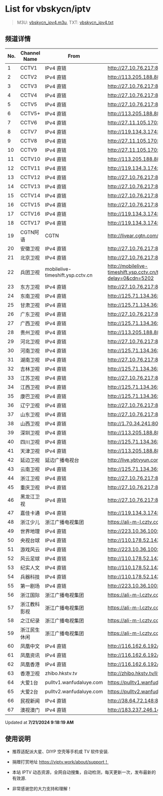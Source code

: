 # List for **vbskycn/iptv**

> M3U: [vbskycn_ipv4.m3u](./vbskycn_ipv4.m3u ), TXT: [vbskycn_ipv4.txt](./txt/vbskycn_ipv4.txt )

## 频道详情

| No. | Channel Name | From | Source |
| --- | ------------ | ---- | ------ |
| 1 | CCTV1 | IPv4 直链 | <http://27.10.76.217:8010/udp/225.0.4.74:7980> |
| 2 | CCTV2 | IPv4 直链 | <http://113.205.188.88:8012/udp/225.0.4.132:7980> |
| 3 | CCTV3 | IPv4 直链 | <http://27.10.76.217:8010/udp/225.0.4.142:7980> |
| 4 | CCTV4 | IPv4 直链 | <http://27.10.76.217:8010/udp/225.0.4.176:7980> |
| 5 | CCTV5 | IPv4 直链 | <http://27.10.76.217:8010/udp/225.0.4.143:7980> |
| 6 | CCTV5+ | IPv4 直链 | <http://113.205.188.88:8012/udp/225.0.4.73:7980> |
| 7 | CCTV6 | IPv4 直链 | <http://27.11.105.170:8004/udp/225.0.4.144:7980> |
| 8 | CCTV7 | IPv4 直链 | <http://119.134.3.174:8888/udp/239.77.1.159:5146> |
| 9 | CCTV8 | IPv4 直链 | <http://27.11.105.170:8004/udp/225.0.4.137:7980> |
| 10 | CCTV9 | IPv4 直链 | <http://27.11.105.170:8004/udp/225.0.4.131:7980> |
| 11 | CCTV10 | IPv4 直链 | <http://113.205.188.88:8012/udp/225.0.4.130:7980> |
| 12 | CCTV11 | IPv4 直链 | <http://119.134.3.174:8888/udp/239.77.1.238:5146> |
| 13 | CCTV12 | IPv4 直链 | <http://27.10.76.217:8010/udp/225.0.4.129:7980> |
| 14 | CCTV13 | IPv4 直链 | <http://27.10.76.217:8010/udp/225.0.4.219:7980> |
| 15 | CCTV14 | IPv4 直链 | <http://27.10.76.217:8010/udp/225.0.4.128:7980> |
| 16 | CCTV15 | IPv4 直链 | <http://27.10.76.217:8010/udp/225.0.4.220:7980> |
| 17 | CCTV16 | IPv4 直链 | <http://119.134.3.174:8888/udp/239.77.0.165:5146> |
| 18 | CCTV17 | IPv4 直链 | <http://119.134.3.174:8888/udp/239.77.1.121:5146> |
| 19 | CGTN阿语 | CGTN | <http://livear.cgtn.com/1000a/prog_index.m3u8> |
| 20 | 安徽卫视 | IPv4 直链 | <http://27.10.76.217:8010/udp/225.0.4.133:7980> |
| 21 | 北京卫视 | IPv4 直链 | <http://27.10.76.217:8010/udp/225.0.4.78:7980> |
| 22 | 兵团卫视 | mobilelive-timeshift.ysp.cctv.cn | <http://mobilelive-timeshift.ysp.cctv.cn/timeshift/ysp/2022606701/timeshift.m3u8?delay=0&cdn=5202> |
| 23 | 东方卫视 | IPv4 直链 | <http://27.10.76.217:8010/udp/225.0.4.80:7980> |
| 24 | 东南卫视 | IPv4 直链 | <http://125.71.134.36:8466/udp/239.93.0.42:5140> |
| 25 | 甘肃卫视 | IPv4 直链 | <http://125.71.134.36:8466/udp/239.93.0.81:5140> |
| 26 | 广东卫视 | IPv4 直链 | <http://27.10.76.217:8010/udp/225.0.4.84:7980> |
| 27 | 广西卫视 | IPv4 直链 | <http://125.71.134.36:8466/udp/239.93.42.46:5140> |
| 28 | 贵州卫视 | IPv4 直链 | <http://113.205.188.88:8012/udp/225.0.4.175:7980> |
| 29 | 河北卫视 | IPv4 直链 | <http://27.10.76.217:8010/udp/225.0.4.174:7980> |
| 30 | 河南卫视 | IPv4 直链 | <http://125.71.134.36:8466/udp/239.93.42.45:5140> |
| 31 | 湖南卫视 | IPv4 直链 | <http://27.10.76.217:8010/udp/225.0.4.75:7980> |
| 32 | 吉林卫视 | IPv4 直链 | <http://125.71.134.36:8466/udp/239.93.0.248:5140> |
| 33 | 江苏卫视 | IPv4 直链 | <http://27.10.76.217:8010/udp/225.0.4.79:7980> |
| 34 | 江西卫视 | IPv4 直链 | <http://125.71.134.36:8466/udp/239.93.0.134:5140> |
| 35 | 康巴卫视 | IPv4 直链 | <http://125.71.134.36:8466/udp/239.93.0.41:5140> |
| 36 | 辽宁卫视 | IPv4 直链 | <http://27.10.76.217:8010/udp/225.0.4.98:7980> |
| 37 | 山东卫视 | IPv4 直链 | <http://27.10.76.217:8010/udp/225.0.4.199:7980> |
| 38 | 山西卫视 | IPv4 直链 | <http://1.70.34.241:8083/udp/239.1.1.1:8001> |
| 39 | 深圳卫视 | IPv4 直链 | <http://113.205.188.88:8012/udp/225.0.4.202:7980> |
| 40 | 四川卫视 | IPv4 直链 | <http://125.71.134.36:8466/udp/239.93.0.169:5140> |
| 41 | 天津卫视 | IPv4 直链 | <http://113.205.188.88:8012/udp/225.0.4.82:7980> |
| 42 | 延边卫视 | 延边广播电视台 | <http://live.ybtvyun.com/video/s10006-44f040627ca1/index.m3u8> |
| 43 | 云南卫视 | IPv4 直链 | <http://125.71.134.36:8466/udp/239.93.1.174:5140> |
| 44 | 浙江卫视 | IPv4 直链 | <http://27.10.76.217:8010/udp/225.0.4.81:7980> |
| 45 | 重庆卫视 | IPv4 直链 | <http://27.10.76.217:8010/udp/225.0.4.187:7980> |
| 46 | 黑龙江卫视 | IPv4 直链 | <http://27.10.76.217:8010/udp/225.0.4.201:7980> |
| 47 | 嘉佳卡通 | IPv4 直链 | <http://119.134.3.174:8888/udp/239.77.0.179:5146> |
| 48 | 浙江少儿 | 浙江广播电视集团 | <https://ali-m-l.cztv.com/channels/lantian/channel008/1080p.m3u8> |
| 49 | 世界地理 | IPv4 直链 | <http://223.10.36.100:8082/udp/239.1.1.99:8099> |
| 50 | 央视台球 | IPv4 直链 | <http://110.178.52.143:8082/udp/239.1.1.100:8100> |
| 51 | 游戏风云 | IPv4 直链 | <http://223.10.36.100:8082/udp/239.1.1.83:8083> |
| 52 | 风云足球 | IPv4 直链 | <http://110.178.52.143:8082/udp/239.1.1.101:8101> |
| 53 | 纪实人文 | IPv4 直链 | <http://110.178.52.143:8082/udp/239.1.1.45:8045> |
| 54 | 兵器科技 | IPv4 直链 | <http://110.178.52.143:8082/udp/239.1.1.97:8097> |
| 55 | 第一剧场 | IPv4 直链 | <http://223.10.36.100:8082/udp/239.1.1.94:8094> |
| 56 | 浙江国际 | 浙江广播电视集团 | <https://ali-m-l.cztv.com/channels/lantian/channel010/1080p.m3u8> |
| 57 | 浙江教科影视 | 浙江广播电视集团 | <https://ali-m-l.cztv.com/channels/lantian/channel004/1080p.m3u8> |
| 58 | 之江纪录 | 浙江广播电视集团 | <https://ali-m-l.cztv.com/channels/lantian/channel012/1080p.m3u8> |
| 59 | 浙江民生休闲 | 浙江广播电视集团 | <https://ali-m-l.cztv.com/channels/lantian/channel006/1080p.m3u8> |
| 60 | 凤凰中文 | IPv4 直链 | <http://116.162.6.192/1.v.smtcdns.net/qctv.fengshows.cn/live/0701pcc72.m3u8> |
| 61 | 凤凰资讯 | IPv4 直链 | <http://116.162.6.192/1.v.smtcdns.net/qctv.fengshows.cn/live/0701pin72.m3u8> |
| 62 | 凤凰香港 | IPv4 直链 | <http://116.162.6.192/1.v.smtcdns.net/qctv.fengshows.cn/live/0701phk72.m3u8> |
| 63 | 香港卫视 | zhibo.hkstv.tv | <http://zhibo.hkstv.tv/livestream/mutfysrq/playlist.m3u8> |
| 64 | 大爱1台 | pulltv1.wanfudaluye.com | <https://pulltv1.wanfudaluye.com/live/tv1.m3u8> |
| 65 | 大爱2台 | pulltv2.wanfudaluye.com | <https://pulltv2.wanfudaluye.com/live/tv2.m3u8> |
| 66 | 民视新闻 | IPv4 直链 | <http://38.64.72.148:80/hls/modn/list/4012/chunklist1.m3u8> |
| 67 | 澳视澳门 | IPv4 直链 | <http://183.237.246.14:9931/tsfile/live/1039_1.m3u8> |

Updated at **7/21/2024 9:18:19 AM**

## 使用说明

- 推荐适配派大星、DIYP 空壳等手机或 TV 软件安装.

- 捐赠打赏地址 <https://viptv.work/about/support！>

- 本站 IPTV 动态资源，全网自动搜集，自动检测，每天更新一次，发布最新的有效源.

- 非常感谢您的大力支持和理解！
